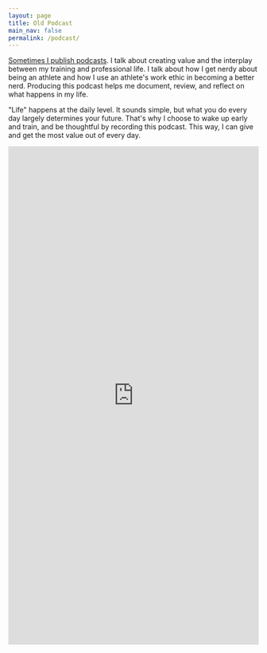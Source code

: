 ```yaml
---
layout: page
title: Old Podcast
main_nav: false
permalink: /podcast/
---
```


<a href="https://anchor.fm/mikelady">Sometimes I publish podcasts</a>. I talk about creating value and the interplay between my training and professional life. I talk about how I get nerdy about being an athlete and how I use an athlete's work ethic in becoming a better nerd. Producing this podcast helps me document, review, and reflect on what happens in my life. 

"Life" happens at the daily level. It sounds simple, but what you do every day largely determines your future. That's why I choose to wake up early and train, and be thoughtful by recording this podcast. This way, I can give and get the most value out of every day.

<iframe src="https://anchor.fm/mikelady" height="1000px" width="100%" frameborder="0" scrolling="yes"></iframe>